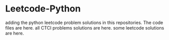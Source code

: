 # Leetcode-Python
adding the python leetcode problem solutions in this repositories. 
The code files are here.
all CTCI problems solutions are here.
some leetcode solutions are here.







































































































































































































































































































































































































































































































































































































































































































































